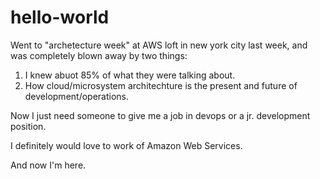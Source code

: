 # hello-world

Went to "archetecture week" at AWS loft in new york city last week, and was completely blown away by two things:
1) I knew abuot 85% of what they were talking about.
2) How cloud/microsystem architechture is the present and future of development/operations.

Now I just need someone to give me a job in devops or a jr. development position.

I definitely would love to work of Amazon Web Services.

And now I'm here.
